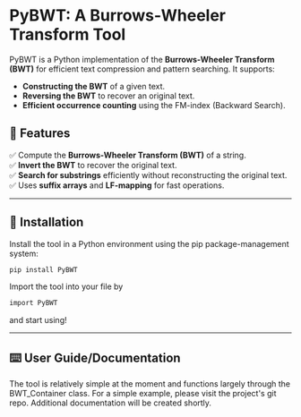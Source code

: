 # PyBWT: A Burrows-Wheeler Transform Tool

PyBWT is a Python implementation of the **Burrows-Wheeler Transform (BWT)** for efficient text compression and pattern searching. It supports:
- **Constructing the BWT** of a given text.
- **Reversing the BWT** to recover an original text.
- **Efficient occurrence counting** using the FM-index (Backward Search).

## 📌 Features
✅ Compute the **Burrows-Wheeler Transform (BWT)** of a string.  
✅ **Invert the BWT** to recover the original text.  
✅ **Search for substrings** efficiently without reconstructing the original text.  
✅ Uses **suffix arrays** and **LF-mapping** for fast operations.  

---

## 🔧 Installation
Install the tool in a Python environment using the pip package-management system:
```bash
pip install PyBWT
```

Import the tool into your file by
```bash
import PyBWT
```
and start using!

---

## ⌨️ User Guide/Documentation
The tool is relatively simple at the moment and functions largely through the BWT_Container class.
For a simple example, please visit the project's git repo.
Additional documentation will be created shortly.